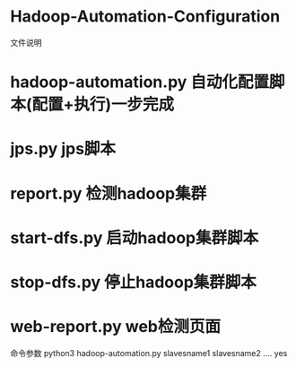 # Hadoop-Automation-Configuration

文件说明
# hadoop-automation.py 自动化配置脚本(配置+执行)一步完成
# jps.py jps脚本
# report.py 检测hadoop集群
# start-dfs.py 启动hadoop集群脚本
# stop-dfs.py 停止hadoop集群脚本
# web-report.py web检测页面

命令参数
python3 hadoop-automation.py slavesname1 slavesname2 .... yes

